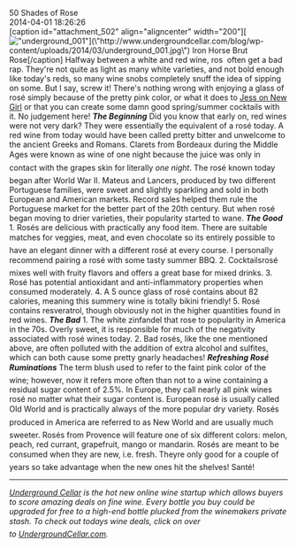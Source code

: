 50 Shades of Rose<br/>2014-04-01 18:26:26<br/>[caption id=\"attachment_502\" align=\"aligncenter\" width=\"200\"][![\"underground_001\"](\"http://www.undergroundcellar.com/blog/wp-content/uploads/2014/03/underground_001-200x300.jpg\")](\"http://www.undergroundcellar.com/blog/wp-content/uploads/2014/03/underground_001.jpg\") Iron Horse Brut Rose[/caption] Halfway between a white and red wine, ros	 often get a bad rap. They\'re not quite as light as many white varieties, and not bold enough like today\'s reds, so many wine snobs completely snuff the idea of sipping on some. But I say, screw it! There\'s nothing wrong with enjoying a glass of rosé simply because of the pretty pink color, or what it does to [Jess on New Girl](\"http://www.pinterest.com/pin/400468591836613490/\") or that you can create some damn good spring/summer cocktails with it. No judgement here! ***The Beginning*** Did you know that early on, red wines were not very dark? They were essentially the equivalent of a rosé today. A red wine from today would have been called pretty bitter and unwelcome to the ancient Greeks and Romans. Clarets from Bordeaux during the Middle Ages were known as &#147;wine of one night&#148; because the juice was only in contact with the grape&#146;s skin for literally *one night*. The rosé known today began after World War II. Mateus and Lancers, produced by two different Portuguese families, were sweet and slightly sparkling and sold in both European and American markets. Record sales helped them rule the Portuguese market for the better part of the 20th century. But when rosé began moving to drier varieties, their popularity started to wane. ***The Good*** 1. Rosés are delicious with practically any food item. There are suitable matches for veggies, meat, and even chocolate so it&#146;s entirely possible to have an elegant dinner with a different rosé at every course. I personally recommend pairing a rosé with some tasty summer BBQ. 2. Cocktails&#151;rosé mixes well with fruity flavors and offers a great base for mixed drinks. 3. Rosé has potential antioxidant and anti-inflammatory properties when consumed moderately. 4. A 5 ounce glass of rosé contains about 82 calories, meaning this summery wine is totally bikini friendly! 5. Rosé contains resveratrol, though obviously not in the higher quantities found in red wines. ***The Bad*** 1. The white zinfandel that rose to popularity in America in the 70s. Overly sweet, it is responsible for much of the negativity associated with rosé wines today. 2. Bad rosés, like the one mentioned above, are often polluted with the addition of extra alcohol and sulfites, which can both cause some pretty gnarly headaches! ***Refreshing Rosé Ruminations*** The term &#147;blush&#148; used to refer to the faint pink color of the wine; however, now it refers more often than not to a wine containing a residual sugar content of 2.5%. In Europe, they call nearly all pink wines rosé no matter what their sugar content is. European rosé is usually called &#147;Old World&#148; and is practically always of the more popular dry variety. Rosés produced in America are referred to as &#147;New World&#148; and are usually much sweeter. Rosés from Provence will feature one of six different colors: melon, peach, red currant, grapefruit, mango or mandarin. Rosés are meant to be consumed when they are new, i.e. fresh. They&#146;re only good for a couple of years so take advantage when the new ones hit the shelves! Santé!

____________________________________________________________

 *[Underground Cellar](\"http://www.undergroundcellar.com/?miley21\") is the hot new online wine startup which allows buyers to score amazing deals on fine wine. Every bottle you buy could be upgraded for free to a high-end bottle plucked from the winemakers private stash. To check out today&#146;s wine deals, click on over to [UndergroundCellar.com](\"http://www.undergroundcellar.com/?miley21\").*
